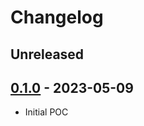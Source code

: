 # Changelog

## Unreleased

## [0.1.0] - 2023-05-09

- Initial POC

[0.1.0]: (https://github.com/acalvino4/twig-nullsafe)
